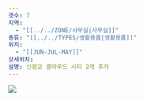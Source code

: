 ```yaml
---
갯수: 7
지역:
  - "[[../../ZONE/사무실|사무실]]"
종류: "[[../../TYPES/생활용품|생활용품]]"
위치:
  - "[[JUN-JUL-MAY]]"
상세위치: 
설명: 신광교 클라우드 시티 2개 추가
---
```

![](http://192.168.50.22/devices/250118_IMG_0046.jpg)